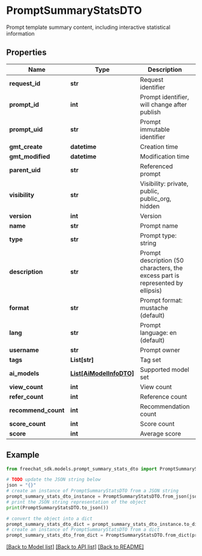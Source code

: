 # PromptSummaryStatsDTO

Prompt template summary content, including interactive statistical information

## Properties

Name | Type | Description | Notes
------------ | ------------- | ------------- | -------------
**request_id** | **str** | Request identifier | [optional] 
**prompt_id** | **int** | Prompt identifier, will change after publish | [optional] 
**prompt_uid** | **str** | Prompt immutable identifier | [optional] 
**gmt_create** | **datetime** | Creation time | [optional] 
**gmt_modified** | **datetime** | Modification time | [optional] 
**parent_uid** | **str** | Referenced prompt | [optional] 
**visibility** | **str** | Visibility: private, public, public_org, hidden | [optional] 
**version** | **int** | Version | [optional] 
**name** | **str** | Prompt name | [optional] 
**type** | **str** | Prompt type: string | chat | [optional] 
**description** | **str** | Prompt description (50 characters, the excess part is represented by ellipsis) | [optional] 
**format** | **str** | Prompt format: mustache (default) | f_string | [optional] 
**lang** | **str** | Prompt language: en (default) | zh | ... | [optional] 
**username** | **str** | Prompt owner | [optional] 
**tags** | **List[str]** | Tag set | [optional] 
**ai_models** | [**List[AiModelInfoDTO]**](AiModelInfoDTO.md) | Supported model set | [optional] 
**view_count** | **int** | View count | [optional] 
**refer_count** | **int** | Reference count | [optional] 
**recommend_count** | **int** | Recommendation count | [optional] 
**score_count** | **int** | Score count | [optional] 
**score** | **int** | Average score | [optional] 

## Example

```python
from freechat_sdk.models.prompt_summary_stats_dto import PromptSummaryStatsDTO

# TODO update the JSON string below
json = "{}"
# create an instance of PromptSummaryStatsDTO from a JSON string
prompt_summary_stats_dto_instance = PromptSummaryStatsDTO.from_json(json)
# print the JSON string representation of the object
print(PromptSummaryStatsDTO.to_json())

# convert the object into a dict
prompt_summary_stats_dto_dict = prompt_summary_stats_dto_instance.to_dict()
# create an instance of PromptSummaryStatsDTO from a dict
prompt_summary_stats_dto_from_dict = PromptSummaryStatsDTO.from_dict(prompt_summary_stats_dto_dict)
```
[[Back to Model list]](../README.md#documentation-for-models) [[Back to API list]](../README.md#documentation-for-api-endpoints) [[Back to README]](../README.md)


